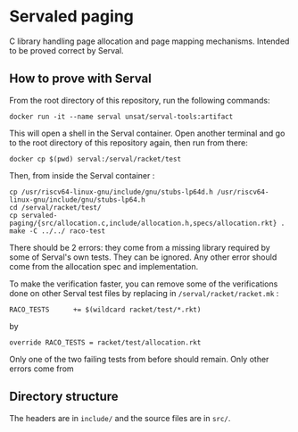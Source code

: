 # Servaled paging

C library handling page allocation and page mapping mechanisms. Intended to be
proved correct by Serval.


## How to prove with Serval

From the root directory of this repository, run the following commands:

```
docker run -it --name serval unsat/serval-tools:artifact
```

This will open a shell in the Serval container. Open another terminal and go to
the root directory of this repository again, then run from there:

```
docker cp $(pwd) serval:/serval/racket/test
```

Then, from inside the Serval container :

```
cp /usr/riscv64-linux-gnu/include/gnu/stubs-lp64d.h /usr/riscv64-linux-gnu/include/gnu/stubs-lp64.h
cd /serval/racket/test/
cp servaled-paging/{src/allocation.c,include/allocation.h,specs/allocation.rkt} .
make -C ../../ raco-test
```

There should be 2 errors: they come from a missing library required by some of
Serval's own tests. They can be ignored. Any other error should come from the
allocation spec and implementation.

To make the verification faster, you can remove some of the verifications done
on other Serval test files by replacing 
in `/serval/racket/racket.mk` :

```
RACO_TESTS      += $(wildcard racket/test/*.rkt)
```

by

```
override RACO_TESTS = racket/test/allocation.rkt
```

Only one of the two failing tests from before should remain. Only other
errors come from 


## Directory structure

The headers are in `include/` and the source files are in `src/`.
